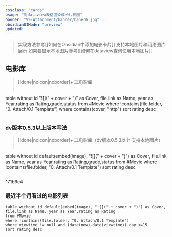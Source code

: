 ```yaml
---
cssclass: "cards"
usage: "对dataview表格渲染成卡片视图"
banner: "99-Attachment/banner/baner6.jpg"
obsidianUIMode: "preview"
updated: 
---
```


>  实现方法参考[[如何在Obsidian中添加电影卡片]]
>  支持本地图片和网络图片展示
>  如果要显示本地图片参考[[如何在dataview查询使用本地图片]]


## 电影库
> [!done|noicon|noborder]+ 🎞电影库
> ```dataview
table without id    "![](" + cover + ")"  as Cover, file.link as Name, year as Year,rating as Rating,grade,status
from #Movie
where !contains(file.folder, "0. Attach/0.1 Template")
where contains(cover, "http")
sort rating desc
>```

### dv版本0.5.3以上版本写法 

> [!done|noicon|noborder]+ 🎞电影库（dv版本0.5.3以上 支持本地图片）
> ```dataview
table without id default(embed(image), "![](" + cover + ")") as Cover, file.link as Name, year as Year,rating as Rating,grade,status
from #Movie
where !contains(file.folder, "0. Attach/0.1 Template")
sort rating desc
>```

^71b6c4

###  最近半个月看过的电影列表

```dataview
table without id default(embed(image), "![](" + cover + ")") as Cover, file.link as Name, year as Year,rating as Rating
from #Movie  
where !contains(file.folder, "0. Attach/0.1 Template")
where viewtime != null and (date(now)-date(viewtime)).day <=15
sort rating desc
```

